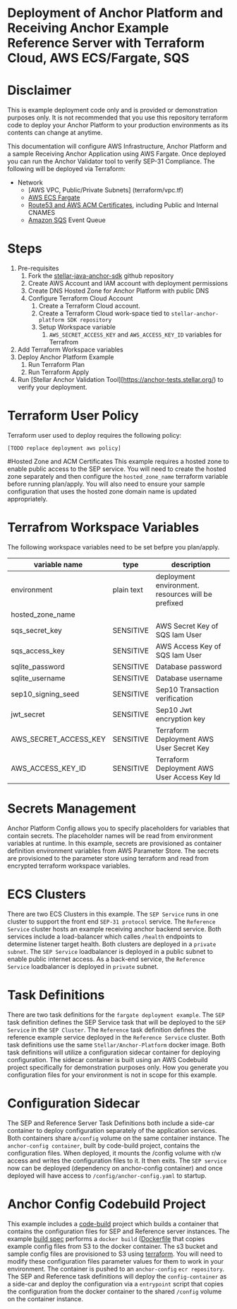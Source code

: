 # Deployment of Anchor Platform and Receiving Anchor Example Reference Server with Terraform Cloud, AWS ECS/Fargate, SQS

# Disclaimer
This is example deployment code only and is provided or demonstration purposes only. It is not recommended that you use this repository terraform code to deploy your Anchor Platform to your production environments as its contents can change at anytime. 

This documentation will configure AWS Infrastructure, Anchor Platform and a sample Receiving Anchor Application using AWS Fargate. Once deployed you can run the Anchor Validator tool to verify SEP-31 Compliance. The following will be deployed via Terraform:
- Network
  - [AWS VPC, Public/Private Subnets] (terraform/vpc.tf)
  - [AWS ECS Fargate](terraform/ecs.tf)
  - [Route53 and AWS ACM Certificates](terraform/route53.tf), including Public and Internal CNAMES
  - [Amazon SQS](terraform/sqs.tf) Event Queue

# Steps
1. Pre-requisites
   1. Fork the [stellar-java-anchor-sdk](https://github.com/stellar/java-stellar-anchor-sdk_) github repository
   2. Create AWS Account and IAM account with deployment permissions
   3. Create DNS Hosted Zone for Anchor Platform with public DNS
   4. Configure Terraform Cloud Account 
      1. Create a Terraform Cloud account. 
      2. Create a Terraform Cloud work-space tied to `stellar-anchor-platform SDK repository`
      3. Setup Workspace variable
         1. `AWS_SECRET_ACCESS_KEY` and `AWS_ACCESS_KEY_ID` variables for Terrafrom 
2. Add Terraform Workspace variables
3. Deploy Anchor Platform Example
   1. Run Terraform Plan
   2. Run Terraform Apply
4. Run [Stellar Anchor Validation Tool][https://anchor-tests.stellar.org/) to verify your deployment.

# Terraform User Policy
Terraform user used to deploy requires the following policy:
```
[TODO replace deployment aws policy]
```
#Hosted Zone and ACM Certificates
This example requires a hosted zone to enable public access to the SEP service.  You will need to create the hosted zone separately and then configure the `hosted_zone_name` terraform variable before running plan/apply.   You will also need to ensure your sample configuration that uses the hosted zone domain name is updated appropriately. 

# Terrafrom Workspace Variables
The following workspace variables need to be set befpre you plan/apply.

| variable name | type | description | 
|---|---|---|
| environment | plain text | deployment environment. resources will be prefixed | 
| hosted_zone_name | 
| sqs_secret_key | SENSITIVE | AWS Secret Key of SQS Iam User |	
| sqs_access_key | SENSITIVE | AWS Access Key of SQS Iam User | 
| sqlite_password | SENSITIVE	| Database password |
| sqlite_username | SENSITIVE | Database username |
| sep10_signing_seed | SENSITIVE | Sep10 Transaction verification |
| jwt_secret | SENSITIVE | Sep10 Jwt encryption key | 
| AWS_SECRET_ACCESS_KEY | SENSITIVE | Terraform Deployment AWS User Secret Key |
| AWS_ACCESS_KEY_ID | SENSITIVE | Terraform Deployment AWS User Access Key Id |

# Secrets Management
Anchor Platform Config allows you to specify placeholders for variables that contain secrets. The placeholder names will be read from environment variables at runtime.  In this example, secrets are provisioned as container definition environment variables from AWS Parameter Store.  The secrets are provisioned to the parameter store using terraform and read from encrypted terraform workspace variables. 

# ECS Clusters
There are two ECS Clusters in this example.  The `SEP Service` runs in one cluster to support the front end `SEP-31 protocol` service.  The `Reference Service` cluster hosts an example receiving anchor backend service.   Both services include a load-balancer which calles `/health` endpoints to determine listener target health. Both clusters are deployed in a `private subnet`. The `SEP Service` loadbalancer is deployed in a public subnet to enable public internet access. As a back-end service, the `Reference Service` loadbalancer is deployed in `private` subnet.

# Task Definitions
There are two task definitions for the `fargate deployment example`. The `SEP` task definition defines the SEP Service task that will be deployed to the `SEP Service` in the `SEP Cluster`. The `Reference` task definition defines the reference example service deployed in the `Reference Service` cluster.  Both task definitions use the same `Stellar/Anchor-Platform` docker image.   Both task definitions will utilize a configuration sidecar container for deploying configuration.  The sidecar container is built using an AWS Codebuild project specifically for demonstration purposes only.  How you generate you configuration files for your environment is not in scope for this example.  

# Configuration Sidecar
The SEP and Reference Server Task Definitions both include a side-car container to deploy configuration separately of the application services.  Both containers share a`/config` volume on the same container instance.  The `anchor-config container`, built by code-build project, contains the configuration files. When deployed, it mounts the /config volume with r/w access and writes the configuration files to it.  It then exits.   The `SEP service` now can be deployed (dependency on anchor-config container) and once deployed will have access to `/config/anchor-config.yaml` to startup.  

# Anchor Config Codebuild Project
This example includes a [code-build](./terraform/codebuild_config.tf) project which builds a container that contains the configuration files for SEP and Reference server instances.  The example [build spec](buildspec-dev.yml) performs a `docker build` ([Dockerfile](Dockerfile) that copies example config files from S3 to the docker container. The s3 bucket and sample config files are provisioned to S3 using [terraform](./terraform/codebuild_config.tf).   You will need to modify these configuration files parameter values for them to work in your environment.  The container is pushed to an `anchor-config` `ecr repository`.  The SEP and Reference task definitions will deploy the `config-container` as a side-car and deploy the configuration via a `entrypoint` script that copies the configuration from the docker container to the shared `/config` volume on the container instance.

